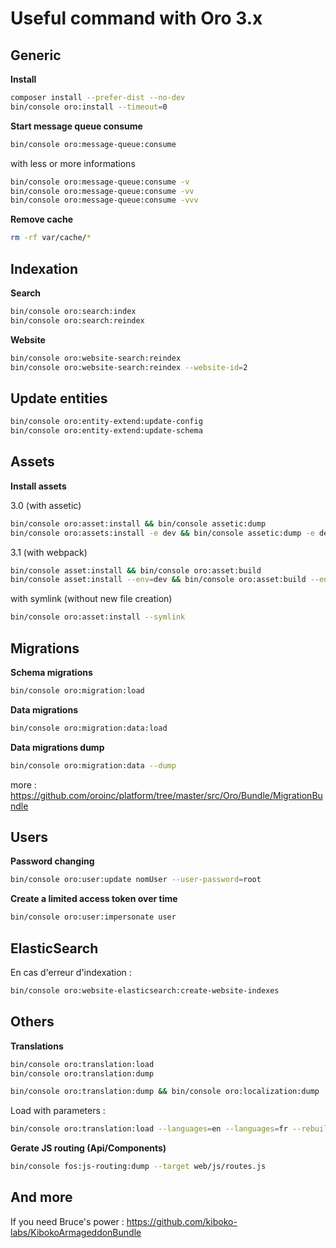 Useful command with Oro 3.x
========================

## Generic

**Install**

```bash
composer install --prefer-dist --no-dev
bin/console oro:install --timeout=0
 ```

**Start message queue consume**

```bash
bin/console oro:message-queue:consume
 ```

with less or more informations

```bash
bin/console oro:message-queue:consume -v
bin/console oro:message-queue:consume -vv
bin/console oro:message-queue:consume -vvv
 ```
   
**Remove cache**

```bash
rm -rf var/cache/*
```


## Indexation

**Search**

```bash
bin/console oro:search:index
bin/console oro:search:reindex
```

**Website**

```bash
bin/console oro:website-search:reindex
bin/console oro:website-search:reindex --website-id=2
```

## Update entities

```bash
bin/console oro:entity-extend:update-config 
bin/console oro:entity-extend:update-schema
```

## Assets
**Install assets**


3.0 (with assetic)
```bash
bin/console oro:asset:install && bin/console assetic:dump
bin/console oro:assets:install -e dev && bin/console assetic:dump -e dev
```

3.1 (with webpack)
```bash
bin/console asset:install && bin/console oro:asset:build
bin/console asset:install --env=dev && bin/console oro:asset:build --env=dev
```

with symlink (without new file creation)

```bash
bin/console oro:asset:install --symlink
```


## Migrations
**Schema migrations**

```bash
bin/console oro:migration:load
```

**Data migrations**

```bash
bin/console oro:migration:data:load
```

**Data migrations dump**

```bash
bin/console oro:migration:data --dump
```
more : https://github.com/oroinc/platform/tree/master/src/Oro/Bundle/MigrationBundle

## Users

**Password changing**

```bash
bin/console oro:user:update nomUser --user-password=root
```

**Create a limited access token over time**

```bash
bin/console oro:user:impersonate user 
```

## ElasticSearch

En cas d'erreur d'indexation :
```bash
bin/console oro:website-elasticsearch:create-website-indexes
```

## Others

**Translations**

```bash
bin/console oro:translation:load
bin/console oro:translation:dump 
```

```bash
bin/console oro:translation:dump && bin/console oro:localization:dump
```

Load with parameters :
```bash
bin/console oro:translation:load --languages=en --languages=fr --rebuild-cache
```

**Gerate JS routing (Api/Components)**

```bash
bin/console fos:js-routing:dump --target web/js/routes.js 
```

## And more
If you need Bruce's power : https://github.com/kiboko-labs/KibokoArmageddonBundle
